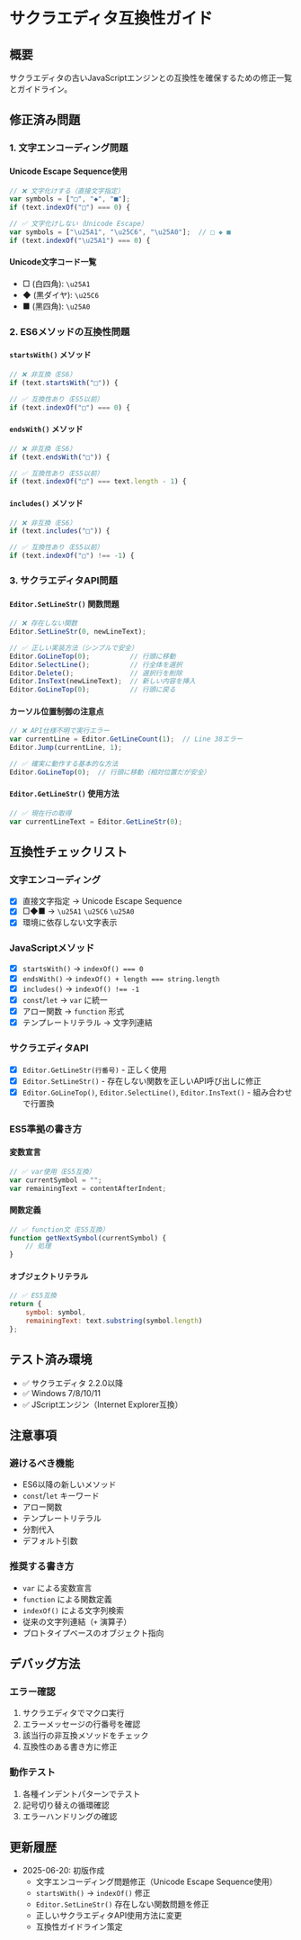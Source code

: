 # サクラエディタ互換性ガイド

## 概要

サクラエディタの古いJavaScriptエンジンとの互換性を確保するための修正一覧とガイドライン。

## 修正済み問題

### 1. 文字エンコーディング問題

#### Unicode Escape Sequence使用
```javascript
// ❌ 文字化けする（直接文字指定）
var symbols = ["□", "◆", "■"];
if (text.indexOf("□") === 0) {

// ✅ 文字化けしない（Unicode Escape）
var symbols = ["\u25A1", "\u25C6", "\u25A0"];  // □ ◆ ■
if (text.indexOf("\u25A1") === 0) {
```

#### Unicode文字コード一覧
- □ (白四角): `\u25A1`
- ◆ (黒ダイヤ): `\u25C6`
- ■ (黒四角): `\u25A0`

### 2. ES6メソッドの互換性問題

#### `startsWith()` メソッド
```javascript
// ❌ 非互換（ES6）
if (text.startsWith("□")) {

// ✅ 互換性あり（ES5以前）
if (text.indexOf("□") === 0) {
```

#### `endsWith()` メソッド
```javascript
// ❌ 非互換（ES6）
if (text.endsWith("□")) {

// ✅ 互換性あり（ES5以前）
if (text.indexOf("□") === text.length - 1) {
```

#### `includes()` メソッド
```javascript
// ❌ 非互換（ES6）
if (text.includes("□")) {

// ✅ 互換性あり（ES5以前）
if (text.indexOf("□") !== -1) {
```

### 3. サクラエディタAPI問題

#### `Editor.SetLineStr()` 関数問題
```javascript
// ❌ 存在しない関数
Editor.SetLineStr(0, newLineText);

// ✅ 正しい実装方法（シンプルで安全）
Editor.GoLineTop(0);          // 行頭に移動
Editor.SelectLine();          // 行全体を選択
Editor.Delete();              // 選択行を削除
Editor.InsText(newLineText);  // 新しい内容を挿入
Editor.GoLineTop(0);          // 行頭に戻る
```

#### カーソル位置制御の注意点
```javascript
// ❌ API仕様不明で実行エラー
var currentLine = Editor.GetLineCount(1);  // Line 38エラー
Editor.Jump(currentLine, 1);

// ✅ 確実に動作する基本的な方法
Editor.GoLineTop(0);  // 行頭に移動（相対位置だが安全）
```

#### `Editor.GetLineStr()` 使用方法
```javascript
// ✅ 現在行の取得
var currentLineText = Editor.GetLineStr(0);
```

## 互換性チェックリスト

### 文字エンコーディング
- [x] 直接文字指定 → Unicode Escape Sequence
- [x] □◆■ → `\u25A1` `\u25C6` `\u25A0`
- [x] 環境に依存しない文字表示

### JavaScriptメソッド
- [x] `startsWith()` → `indexOf() === 0`
- [x] `endsWith()` → `indexOf() + length === string.length`
- [x] `includes()` → `indexOf() !== -1`
- [x] `const`/`let` → `var` に統一
- [x] アロー関数 → `function` 形式
- [x] テンプレートリテラル → 文字列連結

### サクラエディタAPI
- [x] `Editor.GetLineStr(行番号)` - 正しく使用
- [x] `Editor.SetLineStr()` - 存在しない関数を正しいAPI呼び出しに修正
- [x] `Editor.GoLineTop()`, `Editor.SelectLine()`, `Editor.InsText()` - 組み合わせで行置換

### ES5準拠の書き方

#### 変数宣言
```javascript
// ✅ var使用（ES5互換）
var currentSymbol = "";
var remainingText = contentAfterIndent;
```

#### 関数定義
```javascript
// ✅ function文（ES5互換）
function getNextSymbol(currentSymbol) {
    // 処理
}
```

#### オブジェクトリテラル
```javascript
// ✅ ES5互換
return {
    symbol: symbol,
    remainingText: text.substring(symbol.length)
};
```

## テスト済み環境

- ✅ サクラエディタ 2.2.0以降
- ✅ Windows 7/8/10/11
- ✅ JScriptエンジン（Internet Explorer互換）

## 注意事項

### 避けるべき機能
- ES6以降の新しいメソッド
- `const`/`let` キーワード
- アロー関数
- テンプレートリテラル
- 分割代入
- デフォルト引数

### 推奨する書き方
- `var` による変数宣言
- `function` による関数定義
- `indexOf()` による文字列検索
- 従来の文字列連結（`+` 演算子）
- プロトタイプベースのオブジェクト指向

## デバッグ方法

### エラー確認
1. サクラエディタでマクロ実行
2. エラーメッセージの行番号を確認
3. 該当行の非互換メソッドをチェック
4. 互換性のある書き方に修正

### 動作テスト
1. 各種インデントパターンでテスト
2. 記号切り替えの循環確認
3. エラーハンドリングの確認

## 更新履歴

- 2025-06-20: 初版作成
  - 文字エンコーディング問題修正（Unicode Escape Sequence使用）
  - `startsWith()` → `indexOf()` 修正
  - `Editor.SetLineStr()` 存在しない関数問題を修正
  - 正しいサクラエディタAPI使用方法に変更
  - 互換性ガイドライン策定